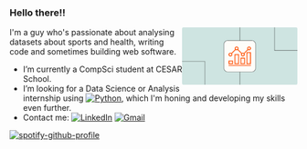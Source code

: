 ### Hello there!!

<img width="40%" align="right" alt="Data Analysis stock picture" src="Data_analysis_hero.jpg" />

I'm a guy who's passionate about analysing datasets about sports and health, writing code and sometimes building web software.

- I’m currently a CompSci student at CESAR School.
- I’m looking for a Data Science or Analysis internship using [![Python](https://img.shields.io/badge/python-3670A0?style=flat&logo=python&logoColor=ffdd54)](https://www.python.org), which I'm honing and developing my skills even further.
- Contact me: [![LinkedIn](https://img.shields.io/badge/linkedin-%230077B5.svg?style=flat&logo=linkedin&logoColor=white)](https://www.linkedin.com/in/caiocbcouto/) [![Gmail](https://img.shields.io/badge/Gmail-D14836?style=flat&logo=gmail&logoColor=white)](mailto:caiobarretocouto4@gmail.com)

[![spotify-github-profile](https://spotify-github-profile.vercel.app/api/view?uid=xdzjs9j5elunwi5mavd42euo3&cover_image=true&theme=natemoo-re&show_offline=false&background_color=000000&interchange=false&bar_color=53b14f&bar_color_cover=false)](https://spotify-github-profile.vercel.app/api/view?uid=xdzjs9j5elunwi5mavd42euo3&redirect=true)
